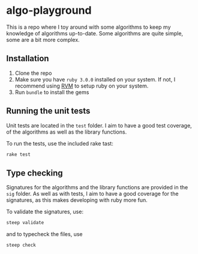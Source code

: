 # algo-playground

This is a repo where I toy around with some algorithms to keep my knowledge of algorithms up-to-date. Some algorithms are quite simple, some are a bit more complex.

## Installation

1. Clone the repo
2. Make sure you have `ruby 3.0.0` installed on your system. If not, I recommend using [RVM](http://rvm.io/) to setup ruby on your system.
3. Run `bundle` to install the gems

## Running the unit tests

Unit tests are located in the `test` folder. I aim to have a good test coverage, of the algorithms as well as the library functions.

To run the tests, use the included rake tast:

```bash
rake test
```

## Type checking

Signatures for the algorithms and the library functions are provided in the `sig` folder. As well as with tests, I aim to have a good coverage for the signatures, as this makes developing with ruby more fun.

To validate the signatures, use:

```bash
steep validate
```

and to typecheck the files, use

```bash
steep check
```